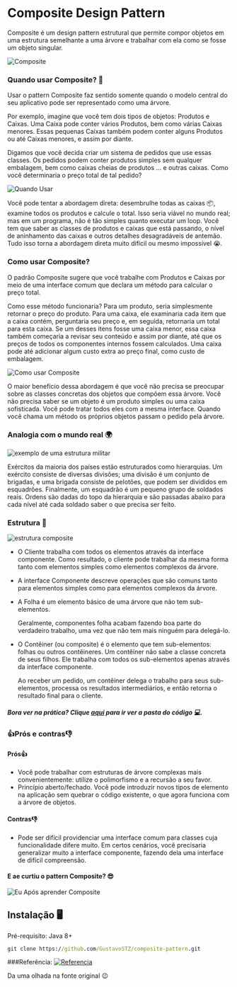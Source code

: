 # Composite Design Pattern

Composite é um design pattern estrutural que permite compor objetos em uma estrutura semelhante a uma árvore e trabalhar com ela como se fosse um objeto singular.

![Composite](imgs/composite.png)

### Quando usar Composite? 🤔

Usar o pattern Composite faz sentido somente quando o modelo central do seu aplicativo pode ser representado como uma árvore.

Por exemplo, imagine que você tem dois tipos de objetos: Produtos e Caixas. Uma Caixa pode conter vários Produtos, bem como várias Caixas menores. Essas pequenas Caixas também podem conter alguns Produtos ou até Caixas menores, e assim por diante.

Digamos que você decida criar um sistema de pedidos que use essas classes. Os pedidos podem conter produtos simples sem qualquer embalagem, bem como caixas cheias de produtos ... e outras caixas. Como você determinaria o preço total de tal pedido?

![Quando Usar](imgs/when_to_use.png "Um pedido pode incluir vários produtos, embalados em caixas, que são embalados em caixas maiores e assim por diante. Toda a estrutura parece uma árvore de cabeça para baixo.")

Você pode tentar a abordagem direta: desembrulhe todas as caixas 📦, examine todos os produtos e calcule o total. Isso seria viável no mundo real; mas em um programa, não é tão simples quanto executar um loop. Você tem que saber as classes de produtos e caixas que está passando, o nível de aninhamento das caixas e outros detalhes desagradáveis de antemão. Tudo isso torna a abordagem direta muito difícil ou mesmo impossível 😭.

### Como usar Composite? 

O padrão Composite sugere que você trabalhe com Produtos e Caixas por meio de uma interface comum que declara um método para calcular o preço total.

Como esse método funcionaria? Para um produto, seria simplesmente retornar o preço do produto. Para uma caixa, ele examinaria cada item que a caixa contém, perguntaria seu preço e, em seguida, retornaria um total para esta caixa. Se um desses itens fosse uma caixa menor, essa caixa também começaria a revisar seu conteúdo e assim por diante, até que os preços de todos os componentes internos fossem calculados. Uma caixa pode até adicionar algum custo extra ao preço final, como custo de embalagem.

![Como usar Composite](imgs/composite-comic.png "O padrão Composite permite que você rode um comportamento recursivamente sobre todos os componentes de uma árvore de objetos.")

O maior benefício dessa abordagem é que você não precisa se preocupar sobre as classes concretas dos objetos que compõem essa árvore. Você não precisa saber se um objeto é um produto simples ou uma caixa sofisticada. Você pode tratar todos eles com a mesma interface. Quando você chama um método os próprios objetos passam o pedido pela árvore.

###  Analogia com o mundo real 🌍

![exemplo de uma estrutura militar](imgs/composite-live-example.png "Um exemplo de uma estrutura militar.") 

Exércitos da maioria dos países estão estruturados como hierarquias. Um exército consiste de diversas divisões; uma divisão é um conjunto de brigadas, e uma brigada consiste de pelotões, que podem ser divididos em esquadrões. Finalmente, um esquadrão é um pequeno grupo de soldados reais. Ordens são dadas do topo da hierarquia e são passadas abaixo para cada nível até cada soldado saber o que precisa ser feito.

###  Estrutura 🌳

![estrutura composite](imgs/structure.png "estrutura composite.")

- O Cliente trabalha com todos os elementos através da interface componente. Como resultado, o cliente pode trabalhar da mesma forma tanto com elementos simples como elementos complexos da árvore.

- A interface Componente descreve operações que são comuns tanto para elementos simples como para elementos complexos da árvore.

- A Folha é um elemento básico de uma árvore que não tem sub-elementos.
  
  Geralmente, componentes folha acabam fazendo boa parte do verdadeiro trabalho, uma vez que não tem mais ninguém para delegá-lo.
  
- O Contêiner (ou composite) é o elemento que tem sub-elementos: folhas ou outros contêineres. Um contêiner não sabe a classe concreta de seus filhos. Ele trabalha com todos os sub-elementos apenas através da interface componente.
  
  Ao receber um pedido, um contêiner delega o trabalho para seus sub-elementos, processa os resultados intermediários, e então retorna o resultado final para o cliente.

##### Bora ver na prática? Clique [aqui](TODO) para ir ver a pasta do código 💻.

### 👍Prós e contras👎

#### Prós👍
- Você pode trabalhar com estruturas de árvore complexas mais convenientemente: utilize o polimorfismo e a recursão a seu favor.
- Princípio aberto/fechado. Você pode introduzir novos tipos de elemento na aplicação sem quebrar o código existente, o que agora funciona com a árvore de objetos.

#### Contras👎

-  Pode ser difícil providenciar uma interface comum para classes cuja funcionalidade difere muito. Em certos cenários, você precisaria generalizar muito a interface componente, fazendo dela uma interface de difícil compreensão.

#### E ae curtiu o pattern Composite? 😎

![Eu Após aprender Composite](https://media.giphy.com/media/Wsju5zAb5kcOfxJV9i/giphy.gif "Eu depois de aprender esse pattern")

## Instalação 🖥
Pré-requisito: Java 8+
```cmd 
git clone https://github.com/GustavoSTZ/composite-pattern.git
```

###Referência:
[![Referencia](imgs/refactoring_guru.png "Refactoring Guru")](https://refactoring.guru/design-patterns/composite)

Da uma olhada na fonte original 😉